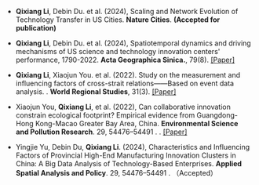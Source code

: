 - <strong>Qixiang Li</strong>, Debin Du. et al. (2024), Scaling and Network Evolution of Technology Transfer in US Cities. <strong>Nature Cities</strong>. <strong>(Accepted for publication)</strong>

- <strong>Qixiang Li</strong>, Debin Du. et al. (2024), Spatiotemporal dynamics and driving mechanisms of US science and technology innovation centers' performance, 1790-2022. <strong>Acta Geographica Sinica.</strong>, 79(8).  [[Paper]](https://doi.org/10.11821/dlxb202408010)

- <strong>Qixiang Li</strong>, Xiaojun You. et al. (2022). Study on the measurement and influencing factors of cross-strait relations——Based on event data analysis. . <strong>World Regional Studies</strong>, 31(3). [[Paper]](https://doi.org/10.3969/j.issn.1004-9479.2022.03.2020714)

- Xiaojun You, <strong>Qixiang Li</strong>, et al. (2022), Can collaborative innovation constrain ecological footprint? Empirical evidence from Guangdong-Hong Kong-Macao Greater Bay Area, China. <strong>Environmental Science and Pollution Research</strong>. 29, 54476–54491 . . [[Paper]](https://doi.org/10.1007/s11356-022-19648-3)

- Yingjie Yu, Debin Du, <strong>Qixiang Li</strong>. (2024), Characteristics and Influencing Factors of Provincial High-End Manufacturing Innovation Clusters in China: A Big Data Analysis of Technology-Based Enterprises. <strong>Applied Spatial Analysis and Policy</strong>. 29, 54476–54491 . （Accepted）
